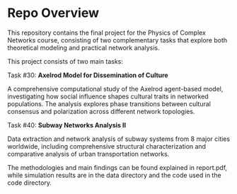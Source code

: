 # Repo Overview
This repository contains the final project for the Physics of Complex Networks course, consisting of two complementary tasks that explore both theoretical modeling and practical network analysis.

This project consists of two main tasks:

Task #30: **Axelrod Model for Dissemination of Culture**

A comprehensive computational study of the Axelrod agent-based model, investigating how social influence shapes cultural traits in networked populations. The analysis explores phase transitions between cultural consensus and polarization across different network topologies.

Task #40: **Subway Networks Analysis II**

Data extraction and network analysis of subway systems from 8 major cities worldwide, including comprehensive structural characterization and comparative analysis of urban transportation networks.

The methodologies and main findings can be found explained in report.pdf, while simulation results are in the data directory and the code used in the code directory.
